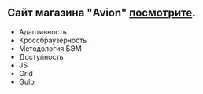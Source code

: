 ## Cайт магазина "Avion" [посмотрите](https://gluzd90.github.io/avion/).
- Адаптивность
- Кроссбраузерность
- Методология БЭМ
- Доступность
- JS
- Grid
- Gulp

 
 
